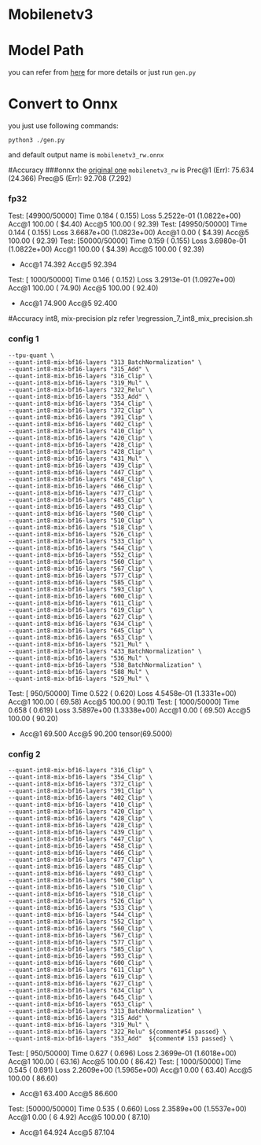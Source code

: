 # Mobilenetv3

# Model Path

  you can refer from [here](https://pypi.org/project/geffnet/) for more details or just run `gen.py`

# Convert to Onnx

  you just use following commands:
  ```
  python3 ./gen.py
  ```

  and default output name is `mobilenetv3_rw.onnx`

#Accuracy
###onnx
the [original one](https://pypi.org/project/geffnet/) `mobilenetv3_rw` is 
Prec@1 (Err): 75.634 (24.366)
Prec@5 (Err): 92.708 (7.292)

### fp32
Test: [49900/50000]     Time  0.184 ( 0.155)    Loss 5.2522e-01 (1.0822e+00)    Acc@1 100.00 ( $4.40)   Acc@5 100.00 ( 92.39)
Test: [49950/50000]     Time  0.144 ( 0.155)    Loss 3.6687e+00 (1.0823e+00)    Acc@1   0.00 ( $4.39)   Acc@5 100.00 ( 92.39)
Test: [50000/50000]     Time  0.159 ( 0.155)    Loss 3.6980e-01 (1.0822e+00)    Acc@1 100.00 ( $4.39)   Acc@5 100.00 ( 92.39)
 * Acc@1 74.392 Acc@5 92.394

Test: [ 1000/50000]     Time  0.146 ( 0.152)    Loss 3.2913e-01 (1.0927e+00)    Acc@1 100.00 ( 74.90)   Acc@5 100.00 ( 92.40)
 * Acc@1 74.900 Acc@5 92.400

#Accuracy int8, mix-precision
plz refer \regression_7_int8_mix_precision.sh
### config 1

    --tpu-quant \
    --quant-int8-mix-bf16-layers "313_BatchNormalization" \
    --quant-int8-mix-bf16-layers "315_Add" \
    --quant-int8-mix-bf16-layers "316_Clip" \
    --quant-int8-mix-bf16-layers "319_Mul" \
    --quant-int8-mix-bf16-layers "322_Relu" \
    --quant-int8-mix-bf16-layers "353_Add" \
    --quant-int8-mix-bf16-layers "354_Clip" \
    --quant-int8-mix-bf16-layers "372_Clip" \
    --quant-int8-mix-bf16-layers "391_Clip" \
    --quant-int8-mix-bf16-layers "402_Clip" \
    --quant-int8-mix-bf16-layers "410_Clip" \
    --quant-int8-mix-bf16-layers "420_Clip" \
    --quant-int8-mix-bf16-layers "428_Clip" \
    --quant-int8-mix-bf16-layers "428_Clip" \
    --quant-int8-mix-bf16-layers "431_Mul" \
    --quant-int8-mix-bf16-layers "439_Clip" \
    --quant-int8-mix-bf16-layers "447_Clip" \
    --quant-int8-mix-bf16-layers "458_Clip" \
    --quant-int8-mix-bf16-layers "466_Clip" \
    --quant-int8-mix-bf16-layers "477_Clip" \
    --quant-int8-mix-bf16-layers "485_Clip" \
    --quant-int8-mix-bf16-layers "493_Clip" \
    --quant-int8-mix-bf16-layers "500_Clip" \
    --quant-int8-mix-bf16-layers "510_Clip" \
    --quant-int8-mix-bf16-layers "518_Clip" \
    --quant-int8-mix-bf16-layers "526_Clip" \
    --quant-int8-mix-bf16-layers "533_Clip" \
    --quant-int8-mix-bf16-layers "544_Clip" \
    --quant-int8-mix-bf16-layers "552_Clip" \
    --quant-int8-mix-bf16-layers "560_Clip" \
    --quant-int8-mix-bf16-layers "567_Clip" \
    --quant-int8-mix-bf16-layers "577_Clip" \
    --quant-int8-mix-bf16-layers "585_Clip" \
    --quant-int8-mix-bf16-layers "593_Clip" \
    --quant-int8-mix-bf16-layers "600_Clip" \
    --quant-int8-mix-bf16-layers "611_Clip" \
    --quant-int8-mix-bf16-layers "619_Clip" \
    --quant-int8-mix-bf16-layers "627_Clip" \
    --quant-int8-mix-bf16-layers "634_Clip" \
    --quant-int8-mix-bf16-layers "645_Clip" \
    --quant-int8-mix-bf16-layers "653_Clip" \
    --quant-int8-mix-bf16-layers "521_Mul" \
    --quant-int8-mix-bf16-layers "433_BatchNormalization" \
    --quant-int8-mix-bf16-layers "536_Mul" \
    --quant-int8-mix-bf16-layers "538_BatchNormalization" \
    --quant-int8-mix-bf16-layers "588_Mul" \
    --quant-int8-mix-bf16-layers "529_Mul" \

Test: [  950/50000]     Time  0.522 ( 0.620)    Loss 4.5458e-01 (1.3331e+00)    Acc@1 100.00 ( 69.58)   Acc@5 100.00 ( 90.11)
Test: [ 1000/50000]     Time  0.658 ( 0.619)    Loss 3.5897e+00 (1.3338e+00)    Acc@1   0.00 ( 69.50)   Acc@5 100.00 ( 90.20)
 * Acc@1 69.500 Acc@5 90.200
tensor(69.5000)

### config 2
    --quant-int8-mix-bf16-layers "316_Clip" \
    --quant-int8-mix-bf16-layers "354_Clip" \
    --quant-int8-mix-bf16-layers "372_Clip" \
    --quant-int8-mix-bf16-layers "391_Clip" \
    --quant-int8-mix-bf16-layers "402_Clip" \
    --quant-int8-mix-bf16-layers "410_Clip" \
    --quant-int8-mix-bf16-layers "420_Clip" \
    --quant-int8-mix-bf16-layers "428_Clip" \
    --quant-int8-mix-bf16-layers "428_Clip" \
    --quant-int8-mix-bf16-layers "439_Clip" \
    --quant-int8-mix-bf16-layers "447_Clip" \
    --quant-int8-mix-bf16-layers "458_Clip" \
    --quant-int8-mix-bf16-layers "466_Clip" \
    --quant-int8-mix-bf16-layers "477_Clip" \
    --quant-int8-mix-bf16-layers "485_Clip" \
    --quant-int8-mix-bf16-layers "493_Clip" \
    --quant-int8-mix-bf16-layers "500_Clip" \
    --quant-int8-mix-bf16-layers "510_Clip" \
    --quant-int8-mix-bf16-layers "518_Clip" \
    --quant-int8-mix-bf16-layers "526_Clip" \
    --quant-int8-mix-bf16-layers "533_Clip" \
    --quant-int8-mix-bf16-layers "544_Clip" \
    --quant-int8-mix-bf16-layers "552_Clip" \
    --quant-int8-mix-bf16-layers "560_Clip" \
    --quant-int8-mix-bf16-layers "567_Clip" \
    --quant-int8-mix-bf16-layers "577_Clip" \
    --quant-int8-mix-bf16-layers "585_Clip" \
    --quant-int8-mix-bf16-layers "593_Clip" \
    --quant-int8-mix-bf16-layers "600_Clip" \
    --quant-int8-mix-bf16-layers "611_Clip" \
    --quant-int8-mix-bf16-layers "619_Clip" \
    --quant-int8-mix-bf16-layers "627_Clip" \
    --quant-int8-mix-bf16-layers "634_Clip" \
    --quant-int8-mix-bf16-layers "645_Clip" \
    --quant-int8-mix-bf16-layers "653_Clip" \
    --quant-int8-mix-bf16-layers "313_BatchNormalization" \
    --quant-int8-mix-bf16-layers "315_Add" \
    --quant-int8-mix-bf16-layers "319_Mul" \
    --quant-int8-mix-bf16-layers "322_Relu" ${comment#54 passed} \
    --quant-int8-mix-bf16-layers "353_Add"  ${comment# 153 passed} \

Test: [  950/50000]     Time  0.627 ( 0.696)    Loss 2.3699e-01 (1.6018e+00)    Acc@1 100.00 ( 63.16)   Acc@5 100.00 ( 86.42)
Test: [ 1000/50000]     Time  0.545 ( 0.691)    Loss 2.2609e+00 (1.5965e+00)    Acc@1   0.00 ( 63.40)   Acc@5 100.00 ( 86.60)
 * Acc@1 63.400 Acc@5 86.600

Test: [50000/50000]     Time  0.535 ( 0.660)    Loss 2.3589e+00 (1.5537e+00)    Acc@1   0.00 ( 6
4.92)   Acc@5 100.00 ( 87.10)
 * Acc@1 64.924 Acc@5 87.104 
